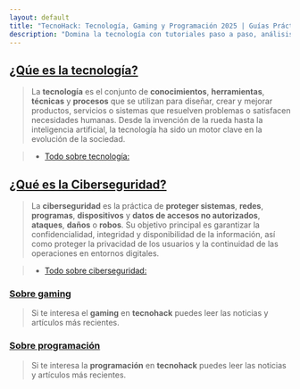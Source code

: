 ```yaml
---
layout: default
title: "TecnoHack: Tecnología, Gaming y Programación 2025 | Guías Prácticas"
description: "Domina la tecnología con tutoriales paso a paso, análisis de gadgets y las últimas noticias gaming. ¡Expertos en IA, ciberseguridad y desarrollo web!"
---
```

## [¿Qúe es la tecnología?](/que-es-la-tecnologia/)

> La **tecnología** es el conjunto de **conocimientos**, **herramientas**, **técnicas** y **procesos** que se utilizan para diseñar, crear y mejorar productos, servicios o sistemas que resuelven problemas o satisfacen necesidades humanas. Desde la invención de la rueda hasta la inteligencia artificial, la tecnología ha sido un motor clave en la evolución de la sociedad.

>- [Todo sobre tecnología: ](/tecnologia/)

## [¿Qué es la Ciberseguridad?](/que-es-la-ciberseguridad/)

> La **ciberseguridad** es la práctica de **proteger sistemas**, **redes**, **programas**, **dispositivos** y **datos de accesos no autorizados**, **ataques**, **daños** o **robos**. Su objetivo principal es garantizar la confidencialidad, integridad y disponibilidad de la información, así como proteger la privacidad de los usuarios y la continuidad de las operaciones en entornos digitales.

>- [Todo sobre ciberseguridad: ](/ciberseguridad/)

### [Sobre gaming](/gaming/)

> Si te interesa el **gaming** en **tecnohack** puedes leer las noticias y artículos más recientes.

### [Sobre programación](/programacion/)

> Si te interesa la **programación** en **tecnohack** puedes leer las noticias y artículos más recientes.